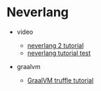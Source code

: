 # Neverlang

- video
    - [neverlang 2 tutorial](https://youtu.be/Szxvg7XLbXc)
    - [neverlang tutorial test](https://www.youtube.com/watch?v=q3E9MxmtOXE) 

- graalvm
    - [GraalVM truffle tutorial](https://www.graalvm.org/latest/graalvm-as-a-platform/language-implementation-framework/LanguageTutorial/)
